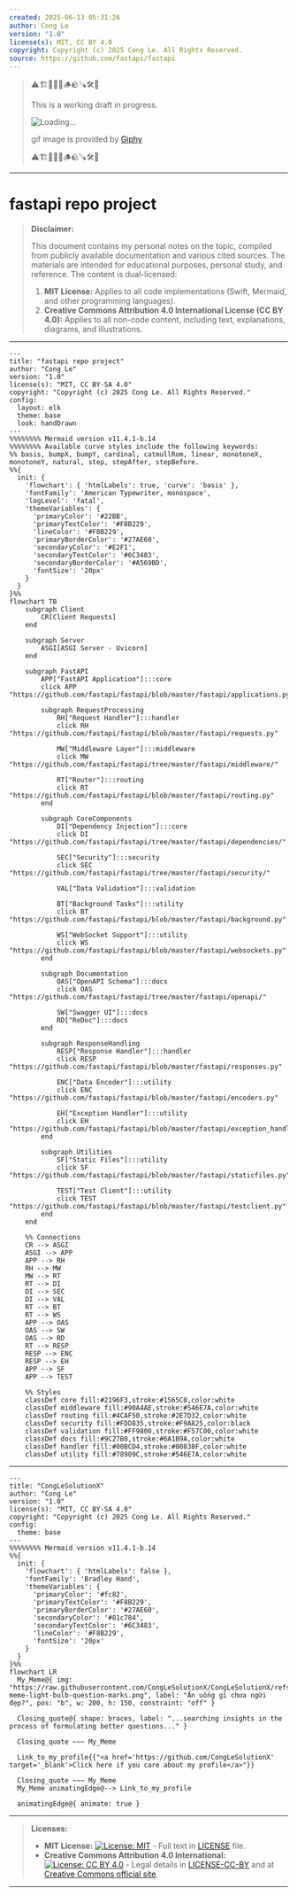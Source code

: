 ```yaml
---
created: 2025-06-13 05:31:26
author: Cong Le
version: "1.0"
license(s): MIT, CC BY 4.0
copyright: Copyright (c) 2025 Cong Le. All Rights Reserved.
source: https://github.com/fastapi/fastapi
---
```



> ⚠️🏗️🚧🦺🧱🪵🪨🪚🛠️👷
> 
> This is a working draft in progress.
> 
> ![Loading...](https://media0.giphy.com/media/v1.Y2lkPTc5MGI3NjExejl0ZGkzZnZuaXFucWQ4bW5oYTA4dGdpZDNtNGRyeWYyczBrMjdodCZlcD12MV9pbnRlcm5hbF9naWZfYnlfaWQmY3Q9Zw/n8awua33xgS3CVxb1f/giphy.gif)
> 
> gif image is provided by [Giphy](https://giphy.com)
> 
> ⚠️🏗️🚧🦺🧱🪵🪨🪚🛠️👷

----


# fastapi repo project
> **Disclaimer:**
>
> This document contains my personal notes on the topic,
> compiled from publicly available documentation and various cited sources.
> The materials are intended for educational purposes, personal study, and reference.
> The content is dual-licensed:
> 1. **MIT License:** Applies to all code implementations (Swift, Mermaid, and other programming languages).
> 2. **Creative Commons Attribution 4.0 International License (CC BY 4.0):** Applies to all non-code content, including text, explanations, diagrams, and illustrations.
---


```mermaid
---
title: "fastapi repo project"
author: "Cong Le"
version: "1.0"
license(s): "MIT, CC BY-SA 4.0"
copyright: "Copyright (c) 2025 Cong Le. All Rights Reserved."
config:
  layout: elk
  theme: base
  look: handDrawn
---
%%%%%%%% Mermaid version v11.4.1-b.14
%%%%%%%% Available curve styles include the following keywords:
%% basis, bumpX, bumpY, cardinal, catmullRom, linear, monotoneX, monotoneY, natural, step, stepAfter, stepBefore.
%%{
  init: {
    'flowchart': { 'htmlLabels': true, 'curve': 'basis' },
    'fontFamily': 'American Typewriter, monospace',
    'logLevel': 'fatal',
    'themeVariables': {
      'primaryColor': '#22BB',
      'primaryTextColor': '#F8B229',
      'lineColor': '#F8B229',
      'primaryBorderColor': '#27AE60',
      'secondaryColor': '#E2F1',
      'secondaryTextColor': '#6C3483',
      'secondaryBorderColor': '#A569BD',
      'fontSize': '20px'
    }
  }
}%%
flowchart TB
    subgraph Client
        CR[Client Requests]
    end

    subgraph Server
        ASGI[ASGI Server - Uvicorn]
    end

    subgraph FastAPI
        APP["FastAPI Application"]:::core
        click APP "https://github.com/fastapi/fastapi/blob/master/fastapi/applications.py"

        subgraph RequestProcessing
            RH["Request Handler"]:::handler
            click RH "https://github.com/fastapi/fastapi/blob/master/fastapi/requests.py"
            
            MW["Middleware Layer"]:::middleware
            click MW "https://github.com/fastapi/fastapi/tree/master/fastapi/middleware/"
            
            RT["Router"]:::routing
            click RT "https://github.com/fastapi/fastapi/blob/master/fastapi/routing.py"
        end

        subgraph CoreComponents
            DI["Dependency Injection"]:::core
            click DI "https://github.com/fastapi/fastapi/tree/master/fastapi/dependencies/"
            
            SEC["Security"]:::security
            click SEC "https://github.com/fastapi/fastapi/tree/master/fastapi/security/"
            
            VAL["Data Validation"]:::validation
            
            BT["Background Tasks"]:::utility
            click BT "https://github.com/fastapi/fastapi/blob/master/fastapi/background.py"
            
            WS["WebSocket Support"]:::utility
            click WS "https://github.com/fastapi/fastapi/blob/master/fastapi/websockets.py"
        end

        subgraph Documentation
            OAS["OpenAPI Schema"]:::docs
            click OAS "https://github.com/fastapi/fastapi/tree/master/fastapi/openapi/"
            
            SW["Swagger UI"]:::docs
            RD["ReDoc"]:::docs
        end

        subgraph ResponseHandling
            RESP["Response Handler"]:::handler
            click RESP "https://github.com/fastapi/fastapi/blob/master/fastapi/responses.py"
            
            ENC["Data Encoder"]:::utility
            click ENC "https://github.com/fastapi/fastapi/blob/master/fastapi/encoders.py"
            
            EH["Exception Handler"]:::utility
            click EH "https://github.com/fastapi/fastapi/blob/master/fastapi/exception_handlers.py"
        end

        subgraph Utilities
            SF["Static Files"]:::utility
            click SF "https://github.com/fastapi/fastapi/blob/master/fastapi/staticfiles.py"
            
            TEST["Test Client"]:::utility
            click TEST "https://github.com/fastapi/fastapi/blob/master/fastapi/testclient.py"
        end
    end

    %% Connections
    CR --> ASGI
    ASGI --> APP
    APP --> RH
    RH --> MW
    MW --> RT
    RT --> DI
    DI --> SEC
    DI --> VAL
    RT --> BT
    RT --> WS
    APP --> OAS
    OAS --> SW
    OAS --> RD
    RT --> RESP
    RESP --> ENC
    RESP --> EH
    APP --> SF
    APP --> TEST

    %% Styles
    classDef core fill:#2196F3,stroke:#1565C0,color:white
    classDef middleware fill:#90A4AE,stroke:#546E7A,color:white
    classDef routing fill:#4CAF50,stroke:#2E7D32,color:white
    classDef security fill:#FDD835,stroke:#F9A825,color:black
    classDef validation fill:#FF9800,stroke:#F57C00,color:white
    classDef docs fill:#9C27B0,stroke:#6A1B9A,color:white
    classDef handler fill:#00BCD4,stroke:#00838F,color:white
    classDef utility fill:#78909C,stroke:#546E7A,color:white

```
<!-- 
## TODO

Source: [GitHub - CongLeSolutionX/fastapi: FastAPI framework, high performance, easy to learn, fast to code, ready for production](https://github.com/CongLeSolutionX/fastapi) -->

-----

<!-- 
```mermaid
%% Current Mermaid version
info
```  -->


```mermaid
---
title: "CongLeSolutionX"
author: "Cong Le"
version: "1.0"
license(s): "MIT, CC BY-SA 4.0"
copyright: "Copyright (c) 2025 Cong Le. All Rights Reserved."
config:
  theme: base
---
%%%%%%%% Mermaid version v11.4.1-b.14
%%{
  init: {
    'flowchart': { 'htmlLabels': false },
    'fontFamily': 'Bradley Hand',
    'themeVariables': {
      'primaryColor': '#fc82',
      'primaryTextColor': '#F8B229',
      'primaryBorderColor': '#27AE60',
      'secondaryColor': '#81c784',
      'secondaryTextColor': '#6C3483',
      'lineColor': '#F8B229',
      'fontSize': '20px'
    }
  }
}%%
flowchart LR
  My_Meme@{ img: "https://raw.githubusercontent.com/CongLeSolutionX/CongLeSolutionX/refs/heads/main/assets/images/My-meme-light-bulb-question-marks.png", label: "Ăn uống gì chưa ngừi đẹp?", pos: "b", w: 200, h: 150, constraint: "off" }

  Closing_quote@{ shape: braces, label: "...searching insights in the process of formulating better questions..." }

  Closing_quote ~~~ My_Meme
    
  Link_to_my_profile{{"<a href='https://github.com/CongLeSolutionX' target='_blank'>Click here if you care about my profile</a>"}}

  Closing_quote ~~~ My_Meme
  My_Meme animatingEdge@--> Link_to_my_profile
  
  animatingEdge@{ animate: true }

```

---
> **Licenses:**
>
> - **MIT License:**  [![License: MIT](https://img.shields.io/badge/License-MIT-yellow.svg)](LICENSE) - Full text in [LICENSE](LICENSE) file.
> - **Creative Commons Attribution 4.0 International:** [![License: CC BY 4.0](https://licensebuttons.net/l/by/4.0/88x31.png)](LICENSE-CC-BY) - Legal details in [LICENSE-CC-BY](LICENSE-CC-BY) and at [Creative Commons official site](http://creativecommons.org/licenses/by/4.0/).
> 
---
